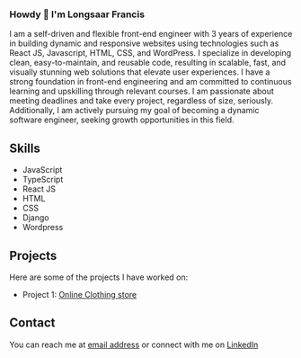 ### Howdy 👋 I'm  Longsaar Francis

<!--
**jahrulezfrancis/jahrulezfrancis** is a ✨ _special_ ✨ repository because its `README.md` (this file) appears on your GitHub profile.

Here are some ideas to get you started:




- 🔭 I’m currently working on ...
- 🌱 I’m currently learning ...
- 👯 I’m looking to collaborate on ...
- 🤔 I’m looking for help with...
- 💬 Ask me about ...
- 📫 How to reach me: ...
- 😄 Pronouns: ...
- ⚡ Fun fact:...
-->

I am a self-driven and flexible front-end engineer with 3 years of experience in building dynamic and responsive websites using technologies such as React JS, Javascript, HTML, CSS, and WordPress. I specialize in developing clean, easy-to-maintain, and reusable code, resulting in scalable, fast, and visually stunning web solutions that elevate user experiences. I have a strong foundation in front-end engineering and am committed to continuous learning and upskilling through relevant courses. I am passionate about meeting deadlines and take every project, regardless of size, seriously. Additionally, I am actively pursuing my goal of becoming a dynamic software engineer, seeking growth opportunities in this field.

## Skills

- JavaScript
- TypeScript
- React JS
- HTML
- CSS
- Django
- Wordpress

## Projects

Here are some of the projects I have worked on:

- Project 1: [Online Clothing store](https://incomparable-llama-1cc35b.netlify.app/)
<!-- - Project 2: [Project name](https://project-url.com)
- Project 3: [Project name](https://project-url.com) -->

## Contact

You can reach me at [email address](mailto:longsaarmuknaan@gmail.com) or connect with me on [LinkedIn](https://www.linkedin.com/in/francis-longsaar-1443b91b3/)

